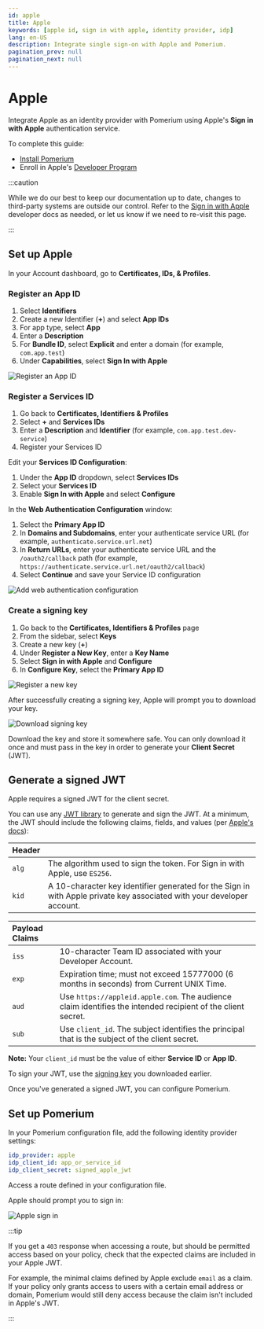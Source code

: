 ```yaml
---
id: apple
title: Apple
keywords: [apple id, sign in with apple, identity provider, idp]
lang: en-US
description: Integrate single sign-on with Apple and Pomerium.
pagination_prev: null
pagination_next: null
---
```


# Apple

Integrate Apple as an identity provider with Pomerium using Apple's **Sign in with Apple** authentication service.

To complete this guide:

- [Install Pomerium](/docs/deploying)
- Enroll in Apple's [Developer Program](https://apps.apple.com/us/app/wwdc/id640199958)

:::caution

While we do our best to keep our documentation up to date, changes to third-party systems are outside our control. Refer to the [Sign in with Apple](https://developer.apple.com/documentation/sign_in_with_apple) developer docs as needed, or let us know if we need to re-visit this page.

:::

## Set up Apple

In your Account dashboard, go to **Certificates, IDs, & Profiles**.

### Register an App ID

1. Select **Identifiers**
1. Create a new Identifier (**+**) and select **App IDs**
1. For app type, select **App**
1. Enter a **Description**
1. For **Bundle ID**, select **Explicit** and enter a domain (for example, `com.app.test`)
1. Under **Capabilities**, select **Sign In with Apple**

![Register an App ID](./img/apple/apple-register-app.png)

### Register a Services ID

1. Go back to **Certificates, Identifiers & Profiles**
1. Select **+** and **Services IDs**
1. Enter a **Description** and **Identifier** (for example, `com.app.test.dev-service`)
1. Register your Services ID

Edit your **Services ID Configuration**:

1. Under the **App ID** dropdown, select **Services IDs**
1. Select your **Services ID**
1. Enable **Sign In with Apple** and select **Configure**

In the **Web Authentication Configuration** window:

1. Select the **Primary App ID**
1. In **Domains and Subdomains**, enter your authenticate service URL (for example, `authenticate.service.url.net`)
1. In **Return URLs**, enter your authenticate service URL and the `/oauth2/callback` path (for example, `https://authenticate.service.url.net/oauth2/callback`)
1. Select **Continue** and save your Service ID configuration

![Add web authentication configuration](./img/apple/apple-web-authn-config.png)

### Create a signing key

1. Go back to the **Certificates, Identifiers & Profiles** page
1. From the sidebar, select **Keys**
1. Create a new key (**+**)
1. Under **Register a New Key**, enter a **Key Name**
1. Select **Sign in with Apple** and **Configure**
1. In **Configure Key**, select the **Primary App ID**

![Register a new key](./img/apple/apple-register-new-key.png)

After successfully creating a signing key, Apple will prompt you to download your key.

![Download signing key](./img/apple/apple-download-key.png)

Download the key and store it somewhere safe. You can only download it once and must pass in the key in order to generate your **Client Secret** (JWT).

## Generate a signed JWT

Apple requires a signed JWT for the client secret.

You can use any [JWT library](https://jwt.io/libraries) to generate and sign the JWT. At a minimum, the JWT should include the following claims, fields, and values (per [Apple's docs](https://developer.apple.com/documentation/sign_in_with_apple/generate_and_validate_tokens#3262048)):

| **Header** |  |
| :-- | :-- |
| `alg` | The algorithm used to sign the token. For Sign in with Apple, use `ES256`. |
| `kid` | A 10-character key identifier generated for the Sign in with Apple private key associated with your developer account. |

| **Payload Claims** |  |
| :-- | :-- |
| `iss` | 10-character Team ID associated with your Developer Account. |
| `exp` | Expiration time; must not exceed 15777000 (6 months in seconds) from Current UNIX Time. |
| `aud` | Use `https://appleid.apple.com`. The audience claim identifies the intended recipient of the client secret. |
| `sub` | Use `client_id`. The subject identifies the principal that is the subject of the client secret. |

**Note:** Your `client_id` must be the value of either **Service ID** or **App ID**.

To sign your JWT, use the [signing key](#create-a-signing-key) you downloaded earlier.

Once you've generated a signed JWT, you can configure Pomerium.

## Set up Pomerium

In your Pomerium configuration file, add the following identity provider settings:

```yaml title=pomerium-config
idp_provider: apple
idp_client_id: app_or_service_id
idp_client_secret: signed_apple_jwt
```

Access a route defined in your configuration file.

Apple should prompt you to sign in:

![Apple sign in](./img/apple/apple-sign-in-prompt.png)

:::tip

If you get a `403` response when accessing a route, but should be permitted access based on your policy, check that the expected claims are included in your Apple JWT.

For example, the minimal claims defined by Apple exclude `email` as a claim. If your policy only grants access to users with a certain email address or domain, Pomerium would still deny access because the claim isn't included in Apple's JWT.

:::
